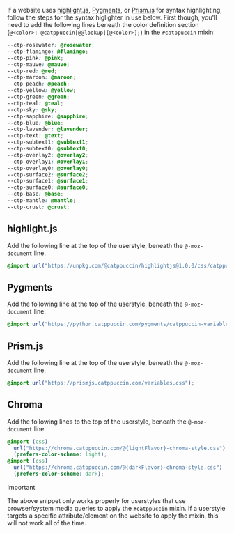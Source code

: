 If a website uses [highlight.js](https://highlightjs.org/), [Pygments](https://pygments.org/), or [Prism.js](https://prismjs.com/) for syntax highlighting, follow the steps for the syntax higlighter in use below. First though, you'll need to add the following lines beneath the color definition section (`@<color>: @catppuccin[@@lookup][@<color>];`) in the `#catppuccin` mixin:

```css
--ctp-rosewater: @rosewater;
--ctp-flamingo: @flamingo;
--ctp-pink: @pink;
--ctp-mauve: @mauve;
--ctp-red: @red;
--ctp-maroon: @maroon;
--ctp-peach: @peach;
--ctp-yellow: @yellow;
--ctp-green: @green;
--ctp-teal: @teal;
--ctp-sky: @sky;
--ctp-sapphire: @sapphire;
--ctp-blue: @blue;
--ctp-lavender: @lavender;
--ctp-text: @text;
--ctp-subtext1: @subtext1;
--ctp-subtext0: @subtext0;
--ctp-overlay2: @overlay2;
--ctp-overlay1: @overlay1;
--ctp-overlay0: @overlay0;
--ctp-surface2: @surface2;
--ctp-surface1: @surface1;
--ctp-surface0: @surface0;
--ctp-base: @base;
--ctp-mantle: @mantle;
--ctp-crust: @crust;
```

## highlight.js

Add the following line at the top of the userstyle, beneath the `@-moz-document` line.

```css
@import url("https://unpkg.com/@catppuccin/highlightjs@1.0.0/css/catppuccin-variables.important.css");
```

## Pygments

Add the following line at the top of the userstyle, beneath the `@-moz-document` line.

```css
@import url("https://python.catppuccin.com/pygments/catppuccin-variables.important.css");
```

## Prism.js

Add the following line at the top of the userstyle, beneath the `@-moz-document` line.

```css
@import url("https://prismjs.catppuccin.com/variables.css");
```

## Chroma

Add the following lines to the top of the userstyle, beneath the `@-moz-document` line.

```css
@import (css)
  url("https://chroma.catppuccin.com/@{lightFlavor}-chroma-style.css")
  (prefers-color-scheme: light);
@import (css)
  url("https://chroma.catppuccin.com/@{darkFlavor}-chroma-style.css")
  (prefers-color-scheme: dark);
```

> [!IMPORTANT]
> The above snippet only works properly for userstyles that use browser/system media queries to apply the `#catppuccin` mixin. If a userstyle targets a specific attribute/element on the website to apply the mixin, this will not work all of the time.
